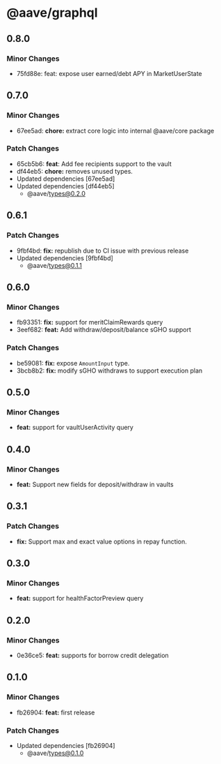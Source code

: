 # @aave/graphql

## 0.8.0

### Minor Changes

- 75fd88e: feat: expose user earned/debt APY in MarketUserState

## 0.7.0

### Minor Changes

- 67ee5ad: **chore:** extract core logic into internal @aave/core package

### Patch Changes

- 65cb5b6: **feat**: Add fee recipients support to the vault
- df44eb5: **chore:** removes unused types.
- Updated dependencies [67ee5ad]
- Updated dependencies [df44eb5]
  - @aave/types@0.2.0

## 0.6.1

### Patch Changes

- 9fbf4bd: **fix:** republish due to CI issue with previous release
- Updated dependencies [9fbf4bd]
  - @aave/types@0.1.1

## 0.6.0

### Minor Changes

- fb93351: **fix:** support for meritClaimRewards query
- 3eef682: **feat:** Add withdraw/deposit/balance sGHO support

### Patch Changes

- be59081: **fix:** expose `AmountInput` type.
- 3bcb8b2: **fix:** modify sGHO withdraws to support execution plan

## 0.5.0

### Minor Changes

- **feat:** support for vaultUserActivity query

## 0.4.0

### Minor Changes

- **feat:** Support new fields for deposit/withdraw in vaults

## 0.3.1

### Patch Changes

- **fix:** Support max and exact value options in repay function.

## 0.3.0

### Minor Changes

- **feat:** support for healthFactorPreview query

## 0.2.0

### Minor Changes

- 0e36ce5: **feat:** supports for borrow credit delegation

## 0.1.0

### Minor Changes

- fb26904: **feat:** first release

### Patch Changes

- Updated dependencies [fb26904]
  - @aave/types@0.1.0

